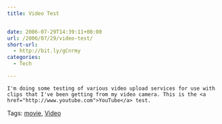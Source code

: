 ```yaml
---
title: Video Test


date: 2006-07-29T14:39:11+00:00
url: /2006/07/29/video-test/
short-url:
  - http://bit.ly/gCnrmy
categories:
  - Tech

---
```

<div class='microid-mailto+http:sha1:0c1baff5cb5fec7c2da358359b2ab1075e015cf4'>
  
    I'm doing some testing of various video upload services for use with clips that I've been getting from my video camera. This is the <a href="http://www.youtube.com">YouTube</a> test.
  
  
  
  
</div>

<div class="st-post-tags">
  Tags: <a href="http://www.cavort.org/tag/movie/" title="movie" rel="tag">movie</a>, <a href="http://www.cavort.org/tag/video/" title="Video" rel="tag">Video</a><br />
</div>